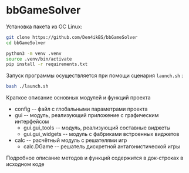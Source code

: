 # bbGameSolver

Установка пакета из ОС Linux:

```bash
git clone https://github.com/Den4ikBS/bbGameSolver
cd bbGameSolver

python3 -m venv .venv
source .venv/bin/activate
pip install -r requirements.txt
```

Запуск программы осуществляется при помощи сценария `launch.sh` :
```bash
bash ./launch.sh
```

Краткое описание основных модулей и функций проекта
- config              -- файл с глобальными параметрами проекта
- gui                 -- модуль, реализующий приложение с графическим интерфейсом
    - gui.gui_tools   -- модуль, реализующий составные виджеты
    - gui.gui_widgets -- модуль с фабриками встроенных виджетов
- calc                -- расчётный модуль с решателями игр
    - calc.DGame      -- решатель дискретной антагонистической игры


Подробное описание методов и функций содержится в док-строках в исходном коде